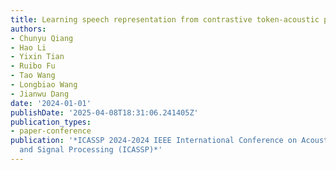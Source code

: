 ```yaml
---
title: Learning speech representation from contrastive token-acoustic pretraining
authors:
- Chunyu Qiang
- Hao Li
- Yixin Tian
- Ruibo Fu
- Tao Wang
- Longbiao Wang
- Jianwu Dang
date: '2024-01-01'
publishDate: '2025-04-08T18:31:06.241405Z'
publication_types:
- paper-conference
publication: '*ICASSP 2024-2024 IEEE International Conference on Acoustics, Speech
  and Signal Processing (ICASSP)*'
---
```

